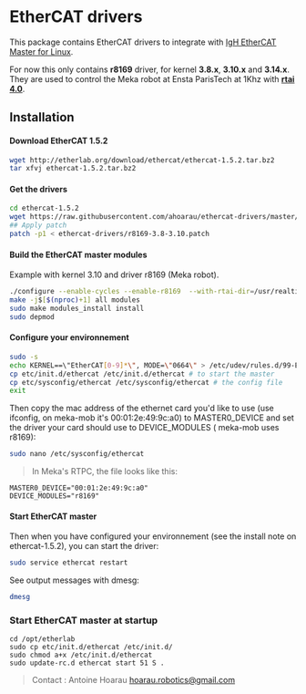 EtherCAT  drivers
================

This package contains EtherCAT drivers to integrate with [IgH EtherCAT Master for Linux](http://etherlab.org/en/ethercat/).

For now this only contains **r8169** driver, for kernel **3.8.x**, **3.10.x** and **3.14.x**. They are used to control the Meka robot at Ensta ParisTech at 1Khz with [**rtai 4.0**](https://www.rtai.org/).

## Installation

#### Download EtherCAT 1.5.2
```bash
wget http://etherlab.org/download/ethercat/ethercat-1.5.2.tar.bz2
tar xfvj ethercat-1.5.2.tar.bz2
```

#### Get the drivers
```bash
cd ethercat-1.5.2
wget https://raw.githubusercontent.com/ahoarau/ethercat-drivers/master/r8169-3.8-3.10.patch
## Apply patch
patch -p1 < ethercat-drivers/r8169-3.8-3.10.patch
```

#### Build the EtherCAT master modules
Example with kernel 3.10 and driver r8169 (Meka robot).
```bash
./configure --enable-cycles --enable-r8169  --with-rtai-dir=/usr/realtime/ --disable-8139too --with-r8169-kernel=3.10
make -j$[$(nproc)+1] all modules
sudo make modules_install install
sudo depmod
```
#### Configure your environnement

```bash
sudo -s
echo KERNEL==\"EtherCAT[0-9]*\", MODE=\"0664\" > /etc/udev/rules.d/99-EtherCAT.rules
cp etc/init.d/ethercat /etc/init.d/ethercat # to start the master
cp etc/sysconfig/ethercat /etc/sysconfig/ethercat # the config file
exit
```
Then copy the mac address of the ethernet card you'd like to use (use ifconfig, on meka-mob it's 00:01:2e:49:9c:a0) to MASTER0_DEVICE and set the driver your card should use to DEVICE_MODULES ( meka-mob uses r8169):

```bash
sudo nano /etc/sysconfig/ethercat
```
>In Meka's RTPC, the file looks like this:
```
MASTER0_DEVICE="00:01:2e:49:9c:a0"
DEVICE_MODULES="r8169"
```

#### Start EtherCAT master
Then when you have configured your environnement (see the install note on ethercat-1.5.2), you can start the driver:
```bash
sudo service ethercat restart
```
See output messages with dmesg:
```bash
dmesg
```

### Start EtherCAT master at startup
```
cd /opt/etherlab
sudo cp etc/init.d/ethercat /etc/init.d/
sudo chmod a+x /etc/init.d/ethercat
sudo update-rc.d ethercat start 51 S .
```

> Contact : Antoine Hoarau <hoarau.robotics@gmail.com>


